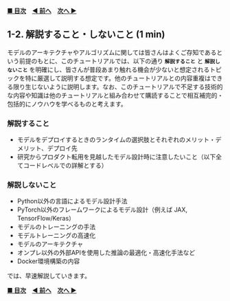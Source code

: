 **[■ 目次](https://github.com/CyberAgentAILab/model-acceleration-tutorial/tree/main?tab=readme-ov-file#table-of-contents)**　**[◀ 前へ](https://github.com/CyberAgentAILab/model-acceleration-tutorial/blob/main/01_Introduction/1_1-Purpose_of_this_tutorial.md)**　**[次へ ▶](https://github.com/CyberAgentAILab/model-acceleration-tutorial/blob/main/02_Runtime/2_1-Runtime_Options.md)**

## 1-2. 解説すること・しないこと (1 min)
モデルのアーキテクチャやアルゴリズムに関しては皆さんはよくご存知であるという前提のもとに、このチュートリアルでは、以下の通り **`解説すること`** と **`解説しないこと`** を明確にし、皆さんが普段あまり触れる機会が少ないと想定されるトピックを特に厳選して説明する想定です。他のチュートリアルとの内容重複はできる限り生じないように説明します。なお、このチュートリアルで不足する技術的な内容や知識は他のチュートリアルと組み合わせて購読することで相互補完的・包括的にノウハウを学べるものと考えます。

### 解説すること
- モデルをデプロイするときのランタイムの選択肢とそれぞれのメリット・デメリット、デプロイ先
- 研究からプロダクト転用を見越したモデル設計時に注意したいこと（以下全てコードレベルでの詳解とする）

### 解説しないこと
- Python以外の言語によるモデル設計手法
- PyTorch以外のフレームワークによるモデル設計（例えば JAX, TensorFlow/Keras）
- モデルのトレーニングの手法
- モデルトレーニングの高速化
- モデルのアーキテクチャ
- オンプレ以外の外部APIを使用した推論の最適化・高速化手法など
- Docker環境構築の内容

では、早速解説していきます。

**[■ 目次](https://github.com/CyberAgentAILab/model-acceleration-tutorial/tree/main?tab=readme-ov-file#table-of-contents)**　**[◀ 前へ](https://github.com/CyberAgentAILab/model-acceleration-tutorial/blob/main/01_Introduction/1_1-Purpose_of_this_tutorial.md)**　**[次へ ▶](https://github.com/CyberAgentAILab/model-acceleration-tutorial/blob/main/02_Runtime/2_1-Runtime_Options.md)**
